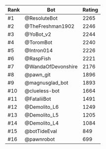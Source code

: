 Rank|Bot|Rating
---|---|---
#1|@ResoluteBot|2265
#2|@TheFreshman1902|2246
#3|@YoBot_v2|2244
#4|@ToromBot|2240
#5|@Intron014|2226
#6|@RaspFish|2221
#7|@WandaOfDevonshire|2176
#8|@pawn_git|1896
#9|@magnusglad_bot|1893
#10|@clueless-bot|1664
#11|@FataliiBot|1491
#12|@Demolito_L6|1249
#13|@Demolito_L5|1205
#14|@Demolito_L4|1084
#15|@botTideEval|849
#16|@pawnrobot|699
